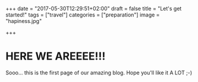 +++
date = "2017-05-30T12:29:51+02:00"
draft = false
title = "Let's get started!"
tags = ["travel"]
categories = ["preparation"]
image = "hapiness.jpg"

+++

# HERE WE AREEEE!!!

Sooo... this is the first page of our amazing blog. Hope you'll like it A LOT ;-)